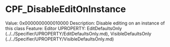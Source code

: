 # CPF_DisableEditOnInstance

Value: 0x0000000000010000
Description: Disable editing on an instance of this class
Feature: Editor
UPROPERTY: EditDefaultsOnly (../../Specifier/UPROPERTY/EditDefaultsOnly.md), VisibleDefaultsOnly (../../Specifier/UPROPERTY/VisibleDefaultsOnly.md)